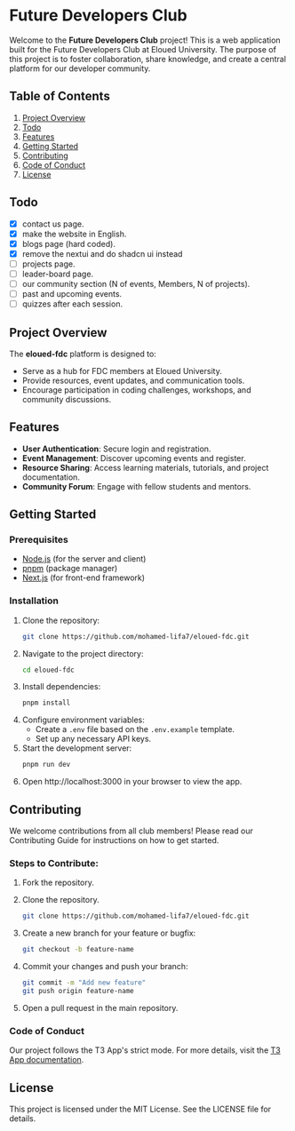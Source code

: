# Future Developers Club

Welcome to the **Future Developers Club** project! This is a web application built for the Future Developers Club at Eloued University. The purpose of this project is to foster collaboration, share knowledge, and create a central platform for our developer community.

## Table of Contents

1. [Project Overview](#project-overview)
2. [Todo](#todo)
3. [Features](#features)
4. [Getting Started](#getting-started)
5. [Contributing](#contributing)
6. [Code of Conduct](#code-of-conduct)
7. [License](#license)

## Todo

- [x] contact us page.
- [x] make the website in English.
- [x] blogs page (hard coded).
- [x] remove the nextui and do shadcn ui instead
- [ ] projects page.
- [ ] leader-board page.
- [ ] our community section (N of events, Members, N of projects).
- [ ] past and upcoming events.
- [ ] quizzes after each session.

## Project Overview

The **eloued-fdc** platform is designed to:

- Serve as a hub for FDC members at Eloued University.
- Provide resources, event updates, and communication tools.
- Encourage participation in coding challenges, workshops, and community discussions.

## Features

- **User Authentication**: Secure login and registration.
- **Event Management**: Discover upcoming events and register.
- **Resource Sharing**: Access learning materials, tutorials, and project documentation.
- **Community Forum**: Engage with fellow students and mentors.

## Getting Started

### Prerequisites

- [Node.js](https://nodejs.org/) (for the server and client)
- [pnpm](https://pnpm.io/) (package manager)
- [Next.js](https://nextjs.org/) (for front-end framework)

### Installation

1. Clone the repository:
   ```bash
   git clone https://github.com/mohamed-lifa7/eloued-fdc.git
   ```
2. Navigate to the project directory:
   ```bash
   cd eloued-fdc
   ```
3. Install dependencies:
   ```bash
   pnpm install
   ```
4. Configure environment variables:
   - Create a `.env` file based on the `.env.example` template.
   - Set up any necessary API keys.
5. Start the development server:
   ```bash
   pnpm run dev
   ```
6. Open http://localhost:3000 in your browser to view the app.

## Contributing

We welcome contributions from all club members! Please read our Contributing Guide for instructions on how to get started.

### Steps to Contribute:

1. Fork the repository.
2. Clone the repository.
   ```bash
   git clone https://github.com/mohamed-lifa7/eloued-fdc.git
   ```
3. Create a new branch for your feature or bugfix:
   ```bash
   git checkout -b feature-name
   ```
4. Commit your changes and push your branch:

   ```bash
   git commit -m "Add new feature"
   git push origin feature-name
   ```

5. Open a pull request in the main repository.

### Code of Conduct

Our project follows the T3 App's strict mode. For more details, visit the [T3 App documentation](https://create.t3.gg/).

## License

This project is licensed under the MIT License. See the LICENSE file for details.
